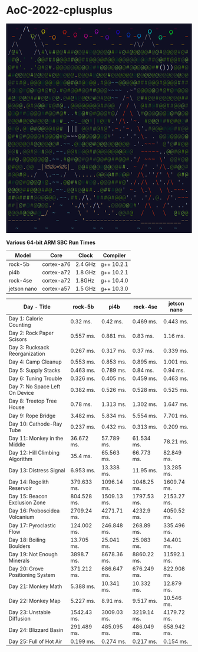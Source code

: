 # AoC-2022-cplusplus
![2022](2022.png)

**Various 64-bit ARM SBC Run Times**

| Model | Core | Clock | Compiler |
| --- | --- | --- | --- |
| rock-5b | cortex-a76 | 2.4 GHz | g++ 10.2.1 |
| pi4b | cortex-a72 | 1.8 GHz | g++ 10.2.1 |
| rock-4se | cortex-a72 | 1.8GHz | g++ 10.4.0 |
| jetson nano | cortex-a57 | 1.5 GHz | g++ 10.3.0 |

| Day - Title | rock-5b | pi4b | rock-4se | jetson nano |
| --- | --- | --- | --- | --- |
| Day 1: Calorie Counting             | 0.32 ms.    | 0.42 ms.    | 0.469 ms.   | 0.443 ms.   |
| Day 2: Rock Paper Scisors           | 0.557 ms.   | 0.881 ms.   | 0.83 ms.    | 1.16 ms.    |
| Day 3: Rucksack Reorganization      | 0.267 ms.   | 0.317 ms.   | 0.37 ms.    | 0.339 ms.   |
| Day 4: Camp Cleanup                 | 0.553 ms.   | 0.853 ms.   | 0.895 ms.   | 1.001 ms.   |
| Day 5: Supply Stacks                | 0.463 ms.   | 0.789 ms.   | 0.84 ms.    | 0.94 ms.    |
| Day 6: Tuning Trouble               | 0.326 ms.   | 0.405 ms.   | 0.459 ms.   | 0.463 ms.   |
| Day 7: No Space Left On Device      | 0.382 ms.   | 0.526 ms.   | 0.528 ms.   | 0.525 ms.   |
| Day 8: Treetop Tree House           | 0.78 ms.    | 1.313 ms.   | 1.302 ms.   | 1.647 ms.   |
| Day 9: Rope Bridge                  | 3.482 ms.   | 5.834 ms.   | 5.554 ms.   | 7.701 ms.   |
| Day 10: Cathode-Ray Tube            | 0.237 ms.   | 0.432 ms.   | 0.313 ms.   | 0.209 ms.   |
| Day 11: Monkey in the Middle        | 36.672 ms.  | 57.789 ms.  | 61.534 ms.  | 78.21 ms.   |
| Day 12: Hill Climbing Algorithm     | 35.4 ms.    | 65.563 ms.  | 66.773 ms.  | 82.849 ms.  |
| Day 13: Distress Signal             | 6.953 ms.   | 13.338 ms.  | 11.95 ms.   | 13.285 ms.  |
| Day 14: Regolith Reservoir          | 379.633 ms. | 1096.14 ms. | 1048.25 ms. | 1609.74 ms. |
| Day 15: Beacon Exclusion Zone       | 804.528 ms. | 1509.13 ms. | 1797.53 ms. | 2153.27 ms. |
| Day 16: Proboscidea Volcanium       | 2709.24 ms. | 4271.71 ms. | 4232.9 ms.  | 4050.52 ms. |
| Day 17: Pyroclastic Flow            | 124.002 ms. | 246.848 ms. | 268.89 ms.  | 335.496 ms. |
| Day 18: Boiling Boulders            | 13.705 ms.  | 25.041  ms. | 25.083 ms.  | 34.401 ms.  |
| Day 19: Not Enough Minerals         | 3898.7 ms.  | 8678.36 ms. | 8860.22 ms. | 11592.1 ms. |
| Day 20: Grove Positioning System    | 371.212 ms. | 686.647 ms. | 676.249 ms. | 822.908 ms. |
| Day 21: Monkey Math                 | 5.388 ms.   | 10.341 ms.  | 10.332 ms.  | 12.879 ms.  |
| Day 22: Monkey Map                  | 5.227 ms.   | 8.91 ms.    | 9.517 ms.   | 10.546 ms.  |
| Day 23: Unstable Diffusion          | 1542.43 ms. | 3009.03 ms. | 3219.14 ms. | 4179.72 ms. |
| Day 24: Blizzard Basin              | 291.489 ms. | 485.095 ms. | 486.049 ms. | 658.942 ms. |
| Day 25: Full of Hot Air             | 0.199 ms.   | 0.274 ms.   | 0.217 ms.   | 0.154 ms.   |
